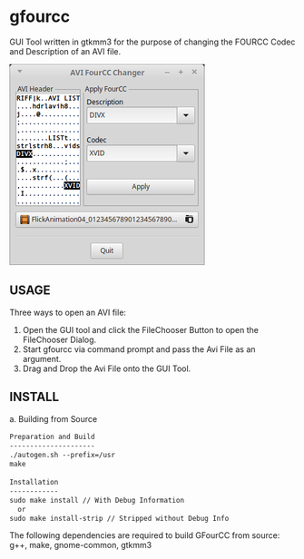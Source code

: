 # gfourcc
GUI Tool written in gtkmm3 for the purpose of changing the FOURCC Codec and Description of an AVI file.

![GFourCC Utility](/screenshots/gfourcc_scrn.png?raw=true "GFourCC Utility")

USAGE
-----
Three ways to open an AVI file:
1. Open the GUI tool and click the FileChooser Button to open the FileChooser Dialog.
2. Start gfourcc via command prompt and pass the Avi File as an argument.
3. Drag and Drop the Avi File onto the GUI Tool.

INSTALL
-------
a. Building from Source

    Preparation and Build
    ---------------------
    ./autogen.sh --prefix=/usr
    make
       
    Installation
    ------------
    sudo make install // With Debug Information
      or
    sudo make install-strip // Stripped without Debug Info
          
   The following dependencies are required to build GFourCC from source:
      g++,
      make,
      gnome-common,
      gtkmm3


    
